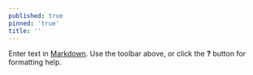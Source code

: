 ```yaml
---
published: true
pinned: 'true'
title: ''
---
```


Enter text in [Markdown](http://daringfireball.net/projects/markdown/). Use the toolbar above, or click the **?** button for formatting help.
